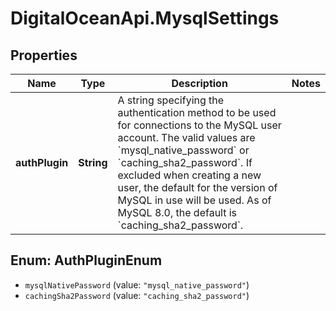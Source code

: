 # DigitalOceanApi.MysqlSettings

## Properties
Name | Type | Description | Notes
------------ | ------------- | ------------- | -------------
**authPlugin** | **String** | A string specifying the authentication method to be used for connections to the MySQL user account. The valid values are &#x60;mysql_native_password&#x60; or &#x60;caching_sha2_password&#x60;. If excluded when creating a new user, the default for the version of MySQL in use will be used. As of MySQL 8.0, the default is &#x60;caching_sha2_password&#x60;.  | 

<a name="AuthPluginEnum"></a>
## Enum: AuthPluginEnum

* `mysqlNativePassword` (value: `"mysql_native_password"`)
* `cachingSha2Password` (value: `"caching_sha2_password"`)

